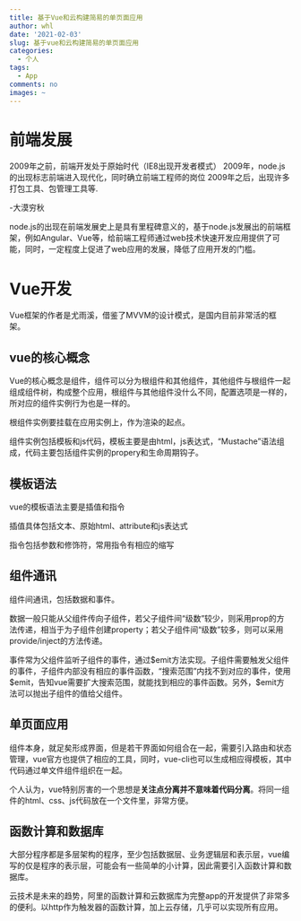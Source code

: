 ```yaml
---
title: 基于Vue和云构建简易的单页面应用
author: whl
date: '2021-02-03'
slug: 基于vue和云构建简易的单页面应用
categories:
  - 个人
tags:
  - App
comments: no
images: ~
---
```


# 前端发展

2009年之前，前端开发处于原始时代（IE8出现开发者模式）
2009年，node.js的出现标志前端进入现代化，同时确立前端工程师的岗位
2009年之后，出现许多打包工具、包管理工具等.

-大漠穷秋

node.js的出现在前端发展史上是具有里程碑意义的，基于node.js发展出的前端框架，例如Angular、Vue等，给前端工程师通过web技术快速开发应用提供了可能，同时，一定程度上促进了web应用的发展，降低了应用开发的门槛。

# Vue开发

Vue框架的作者是尤雨溪，借鉴了MVVM的设计模式，是国内目前非常活的框架。

## vue的核心概念

Vue的核心概念是组件，组件可以分为根组件和其他组件，其他组件与根组件一起组成组件树，构成整个应用，根组件与其他组件没什么不同，配置选项是一样的，所对应的组件实例行为也是一样的。

根组件实例要挂载在应用实例上，作为渲染的起点。

组件实例包括模板和js代码，模板主要是由html，js表达式，“Mustache”语法组成，代码主要包括组件实例的propery和生命周期钩子。

## 模板语法

vue的模板语法主要是插值和指令

插值具体包括文本、原始html、attribute和js表达式

指令包括参数和修饰符，常用指令有相应的缩写

## 组件通讯

组件间通讯，包括数据和事件。

数据一般只能从父组件传向子组件，若父子组件间“级数”较少，则采用prop的方法传递，相当于为子组件创建property；若父子组件间“级数”较多，则可以采用provide/inject的方法传递。

事件常为父组件监听子组件的事件，通过\$emit方法实现。子组件需要触发父组件的事件，子组件内部没有相应的事件函数，“搜索范围”内找不到对应的事件，使用\$emit，告知vue需要扩大搜索范围，就能找到相应的事件函数。另外，\$emit方法可以抛出子组件的值给父组件。

## 单页面应用

组件本身，就足矣形成界面，但是若干界面如何组合在一起，需要引入路由和状态管理，vue官方也提供了相应的工具，同时，vue-cli也可以生成相应得模板，其中代码通过单文件组件组织在一起。

个人认为，vue特别厉害的一个思想是**关注点分离并不意味着代码分离**。将同一组件的html、css、js代码放在一个文件里，非常方便。

## 函数计算和数据库

大部分程序都是多层架构的程序，至少包括数据层、业务逻辑层和表示层，vue编写的仅是程序的表示层，可能会有一些简单的小计算，因此需要引入函数计算和数据库。

云技术是未来的趋势，阿里的函数计算和云数据库为完整app的开发提供了非常多的便利。以http作为触发器的函数计算，加上云存储，几乎可以实现所有应用。